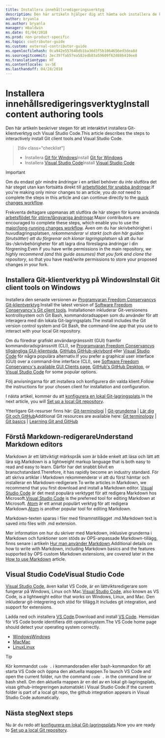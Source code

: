 ```yaml
---
title: Installera innehållsredigeringsverktyg
description: Den här artikeln hjälper dig att hämta och installera de klientverktyg du behöver för Git och för att redigera Markdown-filer.
author: bryanla
ms.author: bryanla
manager: mbaldwin
ms.date: 01/04/2018
ms.prod: non-product-specific
ms.topic: contributor-guide
ms.custom: external-contributor-guide
ms.openlocfilehash: 0ca942e557640db1ba36d3f5b1064656ed3dea8d
ms.sourcegitcommit: 3ec397fab57ea582edb03a59609f62d886410ee8
ms.translationtype: HT
ms.contentlocale: sv-SE
ms.lasthandoff: 04/28/2018
---
```

# <a name="install-content-authoring-tools"></a><span data-ttu-id="c91a1-103">Installera innehållsredigeringsverktyg</span><span class="sxs-lookup"><span data-stu-id="c91a1-103">Install content authoring tools</span></span>

<span data-ttu-id="c91a1-104">Den här artikeln beskriver stegen för att interaktivt installera Git-klientverktyg och Visual Studio Code.</span><span class="sxs-lookup"><span data-stu-id="c91a1-104">This article describes the steps to interactively install Git client tools and Visual Studio Code.</span></span>
> [!div class="checklist"]
> * <span data-ttu-id="c91a1-105">Installera [Git för Windows](https://git-scm.com/download/win)</span><span class="sxs-lookup"><span data-stu-id="c91a1-105">Install [Git for Windows](https://git-scm.com/download/win)</span></span>
> * <span data-ttu-id="c91a1-106">Installera [Visual Studio Code](https://code.visualstudio.com/)</span><span class="sxs-lookup"><span data-stu-id="c91a1-106">Install [Visual Studio Code](https://code.visualstudio.com/)</span></span>

>[!IMPORTANT]
> <span data-ttu-id="c91a1-107">Om du endast gör mindre ändringar i en artikel behöver du *inte* slutföra det här steget utan kan fortsätta direkt till [arbetsflödet för snabba ändringar](index.md#quick-edits-to-existing-documents).</span><span class="sxs-lookup"><span data-stu-id="c91a1-107">If you're making only minor changes to an article, you *do not* need to complete the steps in this article and can continue directly to the [quick changes workflow](index.md#quick-edits-to-existing-documents).</span></span>
>
> <span data-ttu-id="c91a1-108">Frekventa deltagare uppmanas att slutföra de här stegen för kunna använda [arbetsflödet för större/långvariga ändringar](how-to-write-workflows-major.md).</span><span class="sxs-lookup"><span data-stu-id="c91a1-108">Major contributors are encouraged to complete these steps, which enable you to use the [major/long-running changes workflow](how-to-write-workflows-major.md).</span></span> <span data-ttu-id="c91a1-109">Även om du har skrivbehörighet i huvudlagringsplatsen, *rekommenderar vi starkt (och den här guiden förutsätter) att du förgrenar och klonar lagringsplatsen* så att du har läs-/skrivbehörigheter för att lagra dina föreslagna ändringar i din förgrening.</span><span class="sxs-lookup"><span data-stu-id="c91a1-109">Even if you have write permissions in the main repository, *we highly recommend (and this guide assumes) that you fork and clone the repository*, so that you have read/write permissions to store your proposed changes in your fork.</span></span>

## <a name="install-git-client-tools-on-windows"></a><span data-ttu-id="c91a1-110">Installera Git-klientverktyg på Windows</span><span class="sxs-lookup"><span data-stu-id="c91a1-110">Install Git client tools on Windows</span></span>

 <span data-ttu-id="c91a1-111">Installera den senaste versionen av [Programvaran Freedom Conservancys Git-klientverktyg](https://git-scm.com/download/).</span><span class="sxs-lookup"><span data-stu-id="c91a1-111">Install the latest version of [Software Freedom Conservancy's Git client tools](https://git-scm.com/download/).</span></span> <span data-ttu-id="c91a1-112">Installationen inkluderar Git-versionens kontrollsystem och Git Bash, kommandoradsappen som du använder för att interagera med din lokala Git-lagringsplats.</span><span class="sxs-lookup"><span data-stu-id="c91a1-112">The install includes the Git version control system and Git Bash, the command-line app that you use to interact with your local Git repository.</span></span>

<span data-ttu-id="c91a1-113">Om du föredrar grafiskt användargränssnitt (GUI) framför kommandoradsgränssnitt (CLI), se [Programvaran Freedom Conservancys tillgängliga GUI-klientsida](https://git-scm.com/downloads/guis), [GitHubs GitHub-skrivbord](https://desktop.github.com/) eller [Visual Studio Code](https://www.visualstudio.com/products/code-vs.aspx) för några populära alternativ.</span><span class="sxs-lookup"><span data-stu-id="c91a1-113">If you prefer a graphical user interface (GUI) over a command-line interface (CLI), see [Software Freedom Conservancy's available GUI Clients page](https://git-scm.com/downloads/guis), [GitHub's GitHub Desktop](https://desktop.github.com/), or [Visual Studio Code](https://www.visualstudio.com/products/code-vs.aspx) for some popular options.</span></span>

<span data-ttu-id="c91a1-114">Följ anvisningarna för att installera och konfigurera din valda klient.</span><span class="sxs-lookup"><span data-stu-id="c91a1-114">Follow the instructions for your chosen client for installation and configuration.</span></span>

<span data-ttu-id="c91a1-115">I nästa artikel, kommer du att [konfigurera en lokal Git-lagringsplats](get-started-setup-local.md).</span><span class="sxs-lookup"><span data-stu-id="c91a1-115">In the next article, you will [Set up a local Git repository](get-started-setup-local.md).</span></span>

   <span data-ttu-id="c91a1-116">Ytterligare Git-resurser finns här: [Git-terminologi](https://help.github.com/articles/github-glossary) | [Git-grunderna](https://git-scm.com/book/en/v2/Getting-Started-Git-Basics) | [Lär dig Git och GitHub](https://help.github.com/articles/good-resources-for-learning-git-and-github/)</span><span class="sxs-lookup"><span data-stu-id="c91a1-116">Additional Git resources are available here: [Git terminology](https://help.github.com/articles/github-glossary) | [Git basics](https://git-scm.com/book/en/v2/Getting-Started-Git-Basics) | [Learning Git and GitHub](https://help.github.com/articles/good-resources-for-learning-git-and-github/)</span></span>

## <a name="understand-markdown-editors"></a><span data-ttu-id="c91a1-117">Förstå Markdown-redigerare</span><span class="sxs-lookup"><span data-stu-id="c91a1-117">Understand Markdown editors</span></span>

<span data-ttu-id="c91a1-118">Markdown är ett lättviktigt märkspråk som är både enkelt att läsa och lätt att lära sig.</span><span class="sxs-lookup"><span data-stu-id="c91a1-118">Markdown is a lightweight markup language that is both easy to read and easy to learn.</span></span> <span data-ttu-id="c91a1-119">Därför har det snabbt blivit en branschstandard.</span><span class="sxs-lookup"><span data-stu-id="c91a1-119">Therefore, it has rapidly become an industry standard.</span></span> <span data-ttu-id="c91a1-120">För att skriva artiklar i Markdown rekommenderar vi att du först hämtar och installerar en Markdown-redigerare.</span><span class="sxs-lookup"><span data-stu-id="c91a1-120">To write articles in Markdown, we recommend that you first download and install a Markdown editor.</span></span>  <span data-ttu-id="c91a1-121">[Visual Studio Code](https://code.visualstudio.com/) är det mest populära verktyget för att redigera Markdown hos Microsoft.</span><span class="sxs-lookup"><span data-stu-id="c91a1-121">[Visual Studio Code](https://code.visualstudio.com/) is the preferred tool for editing Markdown at Microsoft.</span></span> <span data-ttu-id="c91a1-122">[Atom](https://atom.io) är ett annat populärt verktyg för att redigera Markdown.</span><span class="sxs-lookup"><span data-stu-id="c91a1-122">[Atom](https://atom.io) is another popular tool for editing Markdown.</span></span>

<span data-ttu-id="c91a1-123">Markdown-texten sparas i filer med filnamnstillägget .md.</span><span class="sxs-lookup"><span data-stu-id="c91a1-123">Markdown text is saved into files with .md extension.</span></span>

<span data-ttu-id="c91a1-124">Mer information om hur du skriver med Markdown, inklusive grunderna i Markdown och funktioner som stöds av OPS-anpassade Markdown-tillägg, finns senare i artikeln [Hur man använder Markdown](how-to-write-use-markdown.md).</span><span class="sxs-lookup"><span data-stu-id="c91a1-124">Additional details on how to write with Markdown, including Markdown basics and the features supported by OPS custom Markdown extensions, are covered later in the [How to use Markdown](how-to-write-use-markdown.md) article.</span></span>

## <a name="visual-studio-code"></a><span data-ttu-id="c91a1-125">Visual Studio Code</span><span class="sxs-lookup"><span data-stu-id="c91a1-125">Visual Studio Code</span></span>

<span data-ttu-id="c91a1-126">[Visual Studio Code](https://code.visualstudio.com/), även kallat VS Code, är en lättviktsredigerare som fungerar på Windows, Linux och Mac.</span><span class="sxs-lookup"><span data-stu-id="c91a1-126">[Visual Studio Code](https://code.visualstudio.com/), also known as VS Code, is a lightweight editor that works on Windows, Linux, and Mac.</span></span> <span data-ttu-id="c91a1-127">Den inkluderar git-integrering och stöd för tillägg.</span><span class="sxs-lookup"><span data-stu-id="c91a1-127">It includes git integration, and support for extensions.</span></span>

<span data-ttu-id="c91a1-128">Ladda ned och installera [VS Code](https://code.visualstudio.com/).</span><span class="sxs-lookup"><span data-stu-id="c91a1-128">Download and install [VS Code](https://code.visualstudio.com/).</span></span> <span data-ttu-id="c91a1-129">Hemsidan för VS Code borde identifiera ditt operativsystem.</span><span class="sxs-lookup"><span data-stu-id="c91a1-129">The VS Code home page should detect your operating system correctly.</span></span>

- [<span data-ttu-id="c91a1-130">Windows</span><span class="sxs-lookup"><span data-stu-id="c91a1-130">Windows</span></span>](https://code.visualstudio.com/docs/setup/windows)
- [<span data-ttu-id="c91a1-131">Mac</span><span class="sxs-lookup"><span data-stu-id="c91a1-131">Mac</span></span>](https://code.visualstudio.com/docs/setup/mac)
- [<span data-ttu-id="c91a1-132">Linux</span><span class="sxs-lookup"><span data-stu-id="c91a1-132">Linux</span></span>](https://code.visualstudio.com/docs/setup/linux)

> [!TIP]
> <span data-ttu-id="c91a1-133">Kör kommandot `code .` i kommandoraden eller bash-kommandon för att starta VS Code och öppna den aktuella mappen.</span><span class="sxs-lookup"><span data-stu-id="c91a1-133">To launch VS Code and open the current folder, run the command `code .` in the command line or bash shell.</span></span> <span data-ttu-id="c91a1-134">Om den aktuella mappen är en del av en lokal git-lagringsplats, visas github-integreringen automatiskt i Visual Studio Code.</span><span class="sxs-lookup"><span data-stu-id="c91a1-134">If the current folder is part of a local git repo, the github integration appears in Visual Studio Code automatically.</span></span>

## <a name="next-steps"></a><span data-ttu-id="c91a1-135">Nästa steg</span><span class="sxs-lookup"><span data-stu-id="c91a1-135">Next steps</span></span>

<span data-ttu-id="c91a1-136">Nu är du redo att [konfigurera en lokal Git-lagringsplats](get-started-setup-local.md).</span><span class="sxs-lookup"><span data-stu-id="c91a1-136">Now you are ready to [Set up a local Git repository](get-started-setup-local.md).</span></span>
